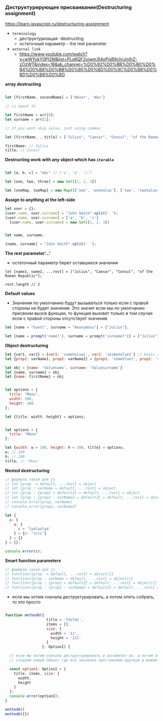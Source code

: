 ### Деструктурирующее присваивание(Destructuring assignment)

https://learn.javascript.ru/destructuring-assignment

- `terminology`
    - деструктуризация -destructing
    - остаточный параметр - the rest parameter
- `external link`
    - https://www.youtube.com/watch?v=wWYokY0Pt2M&list=PLqKQF2ojwm3l4oPjsB9chrJmlhZ-zOzWT&index=16&ab_channel=%D0%92%D0%BB%D0%B0%D0%B4%D0%B8%D0%BB%D0%B5%D0%BD%D0%9C%D0%B8%D0%BD%D0%B8%D0%BD

**array destructing**

```js

let [firstName, secondName] = ['Nazar', 'Abu']

// is equal to 

let firstName = arr[0];
let surname = arr[1];

// if you want skip value, just using commas

let [firstName, , title] = ["Julius", "Caesar", "Consul", "of the Roman Republic"];

firstName; // Julius
title; // Consul


```

**Destructing work with any object which has `iterable`**

```js

let [a, b, c] = "abc" // ['a', 'b', 'c']

let [one, two, three] = new Set([1, 2, 3])

let [oneMap, twoMap] = new Map([['one', 'oneValue'], ['two', 'twoValue']])

```

**Assign to anything at the left-side**

```js
let user = {};
[user.name, user.surname] = "John Smith".split(' ');
[user.name, user.surname] = ['a', 'b', 'c']
  [user.name, user.surname] = new Set([1, 2, 3])


let name, surname;

[name, surname] = "John Smith".split(' ');

```

**The rest parameter‘…’**

- остаточный параметр берет оставшиеся значения

```
let [name1, name2, ...rest] = ["Julius", "Caesar", "Consul", "of the Roman Republic"];

rest.length // 2
```

**Default values**

- Значения по умолчанию будут вызываться только если с правой стороны не будет значения. Это значит если мы по умолчанию
  присвоим вызов функции, то функция вызовет только в том случае если с правой стороны отсутствует значения

```js
let [name = "Guest", surname = "Anonymous"] = ["Julius"];

let [name = prompt('name?'), surname = prompt('surname?')] = ["Julius"];
```

**Object destructuring**

```js
let {var1, var2} = {var1: 'someValue1', var2: 'sosmeValue2'} // basic syntax
let {prop1: varName1, prop2: varName2} = {prop1: 'someVlue1', prop2: 'someVlue1'} // basic syntax

let obj = {name: 'Valuename', surname: 'Valuesurname'}
let {name, surname} = obj
let {name: firstName} = obj
```

```js run

let options = {
  title: "Menu",
  width: 100,
  height: 200
};

let {title, width, height} = options;
```

```js

let options = {
  title: "Menu"
};

let {width: w = 100, height: h = 200, title} = options;
w; // 100
h; // 200
title; // 'Menu'
```

**Nested destructuring**

```js 
// формула такая для js
// let {prop  = default, ...rest} = object
// let {prop : varName = default, ...rest} = object
// let {prop : {prop2 = default2} = default, ...rest} = object
// let {prop : {prop2 : varName2 = default2} = default, ...rest} = object
// console.error(prop, varName)
// console.error(prop2, varName2)

let {
  a: {
    a: {
      c = 'lyalyalya'
    } = {c: 'cccc'}
  } = {}
} = {};

console.error(c);


```

**Smart function parameters**

```js
// формула такая для js 
// function({prop  = default, ...rest} = object){}
// function({prop : varName = default, ...rest} = object){}
// function({prop : {prop2 = default2} = default, ...rest} = object){}
// function({prop : {prop2 : varName2 = default2} = default, ...rest} = object){}

```

- если мы хотим сначала деструктурировать, а потом опять собрать, то это просто

```js

function method6({
                   title = 'fdsfds',
                   items = [],
                   size: {
                     width = '11',
                     height = '111'
                   }
                 }: OptionI) {

  // если мы хотим сначала деструктурировать в parameter-ах, а потом опять собрать, то это просто
  // создаем новый объект где все значения проставляем вручную и можем дальше передавать

  const optionI: OptionI = {
    title, items, size: {
      width,
      height
    }
  };
  console.error(optionI);
}

method6()
method6({})

```
